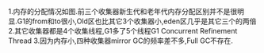 1.内存的分配情况如图.前三个收集器新生代和老年代内存分配区别并不是很明显.G1的from和to很小,Old区也比其它3个收集器小,eden区几乎是其它三个的两倍
2.其它收集器都是4个收集线程,G1多了5个线程G1 Concurrent Refinement Thread
3.因为内存小,四种收集器mirror GC的频率差不多,Full GC不存在.


